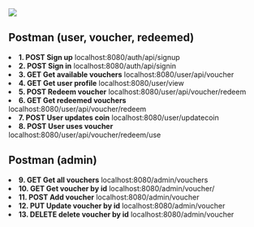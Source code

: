 <img src="littlefins.gif">

<h2>Postman (user, voucher, redeemed)</h2>
<li><b>1. POST Sign up</b> localhost:8080/auth/api/signup</li>
<li><b>2. POST Sign in</b> localhost:8080/auth/api/signin</li>
<li><b>3. GET Get available vouchers</b> localhost:8080/user/api/voucher</li>
<li><b>4. GET Get user profile</b> localhost:8080/user/view</li>
<li><b>5. POST Redeem voucher</b> localhost:8080/user/api/voucher/redeem</li>
<li><b>6. GET Get redeemed vouchers</b> localhost:8080/user/api/voucher/redeem</li>
<li><b>7. POST User updates coin</b> localhost:8080/user/updatecoin</li>
<li><b>8. POST User uses voucher</b> localhost:8080/user/api/voucher/redeem/use</li>
<h2>Postman (admin)</h2>
<li><b>9. GET Get all vouchers</b> localhost:8080/admin/vouchers</li>
<li><b>10. GET Get voucher by id</b> localhost:8080/admin/voucher/</li>
<li><b>11. POST Add voucher</b> localhost:8080/admin/voucher</li>
<li><b>12. PUT Update voucher by id</b> localhost:8080/admin/voucher</li>
<li><b>13. DELETE delete voucher by id</b> localhost:8080/admin/voucher</li>
